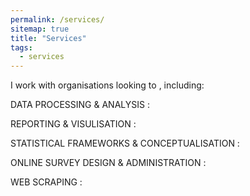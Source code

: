 ```yaml
---
permalink: /services/
sitemap: true
title: "Services"
tags:
  - services
---
```


I work with organisations looking to , including:
  
  DATA PROCESSING & ANALYSIS : 

  REPORTING & VISULISATION :
  
  STATISTICAL FRAMEWORKS & CONCEPTUALISATION :
  
  ONLINE SURVEY DESIGN & ADMINISTRATION :

  WEB SCRAPING :

